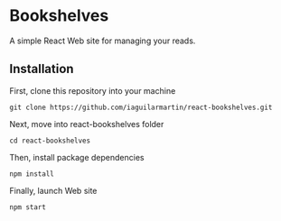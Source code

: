 # Bookshelves

A simple React Web site for managing your reads.

## Installation

First, clone this repository into your machine
 
```shell
git clone https://github.com/iaguilarmartin/react-bookshelves.git
```

Next, move into react-bookshelves folder
 
```shell
cd react-bookshelves
```

Then, install package dependencies

```shell
npm install
```

Finally, launch Web site

```shell
npm start
```
